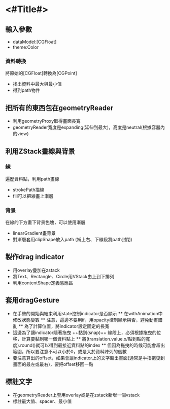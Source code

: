 #  <#Title#>

## 輸入參數
  * dataModel:[CGFloat]
  * theme:Color
  
### 資料轉換
  將原始的[CGFloat]轉換為[CGPoint]
  * 找出資料中最大與最小值
  * 得到path物件

## 把所有的東西包在geometryReader
  * 利用geometryProxy取得畫面長寬
  * geometryReader寬度是expanding(延伸到最大)，高度是neutral(根據容器內的view)

## 利用ZStack畫線與背景
### 線
  遍歷資料點，利用path畫線
  * strokePath描線
  * fill可以把線畫上漸層

### 背景
  在線的下方畫下背景色塊，可以使用漸層
  * linearGradient畫背景
  * 對漸層套用clipShape放入path (補上右、下線段將path封閉)

## 製作drag indicator
  * 用overlay疊加在zstack
  * 將Text、Rectangle、Circle用VStack由上到下排列
  * 利用contentShape定義感應區
## 套用dragGesture
  * 在手勢的開始與結束利用state控制indicator是否顯示
    ** 在withAnimation中修改狀態變數
    ** 注意，這邊不要用if，用opacity控制顯示與否，避免動畫錯亂
    ** 為了計算位置，將indicator設定固定的長寬
  * 這邊為了讓indicator隨著拖曳 ++黏到(snap)++ 線段上，必須根據拖曳的位移，計算要黏到哪一個資料點上
    ** 將(translation.value.x/點到點的寬度).round()就可以得到最接近資料點的index
    ** 但因為拖曳的時候可能會超出範圍，所以要注意不可以小於0，或是大於資料陣列的個數
  * 要注意算出的offset，如果會讓indicator上的文字超出畫面(通常是手指拖曳到畫面的最左或最右)，要把offset移回一點

## 標註文字
  * 在geometryReader上套用overlay或是在zstack新增一個vstack
  * 標註最大值、spacer、最小值
  
